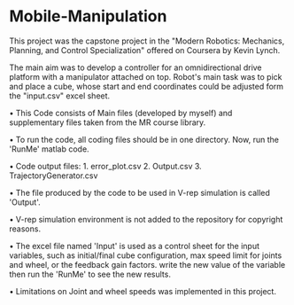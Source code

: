 # Mobile-Manipulation
This project was the capstone project in the "Modern Robotics: Mechanics, Planning, and Control Specialization" offered on Coursera by Kevin Lynch.
  
The main aim was to develop a controller for an omnidirectional drive platform with a manipulator attached on top. Robot's main task was to pick and place a cube, whose start and end coordinates could be adjusted form the "input.csv" excel sheet.  

•	This Code consists of Main files (developed by myself) and supplementary files taken from the MR course library. 

•	To run the code, all coding files should  be in one directory. Now, run the 'RunMe' matlab code.

•	Code output files:  1. error_plot.csv  2. Output.csv  3. TrajectoryGenerator.csv

•	The file produced by the code to be used in V-rep simulation is called 'Output'.  

•	V-rep simulation environment is not added to the repository for copyright reasons.

•	The excel file named 'Input' is used as a control sheet for the input variables, such as initial/final cube configuration, max speed limit for joints and wheel, or the feedback 
gain factors. write the new value of the variable then run the 'RunMe' to see the new results.

•	Limitations on Joint and wheel speeds was implemented in this project.
